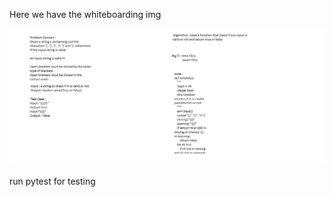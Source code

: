 Here we have the whiteboarding img 

![WhiteBoardingImg](../../../assets/stack2.png)

run pytest for testing  
